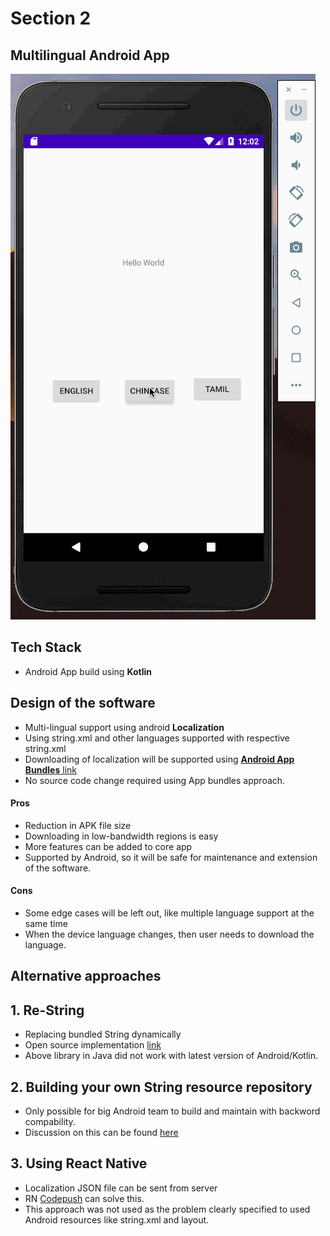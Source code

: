 # **Section 2**

## Multilingual Android App

![](./diagrams/Multilingual.gif)

## Tech Stack

- Android App build using **Kotlin**

## Design of the software

- Multi-lingual support using android **Localization**
- Using string.xml and other languages supported with respective string.xml
- Downloading of localization will be supported using [**Android App Bundles** link](https://developer.android.com/platform/technology/app-bundle)
- No source code change required using App bundles approach.

#### Pros

- Reduction in APK file size
- Downloading in low-bandwidth regions is easy
- More features can be added to core app
- Supported by Android, so it will be safe for maintenance and extension of the software.

#### Cons

- Some edge cases will be left out, like multiple language support at the same time
- When the device language changes, then user needs to download the language.

## Alternative approaches

## 1. Re-String

- Replacing bundled String dynamically
- Open source implementation [link](https://github.com/hamidness/restring)
- Above library in Java did not work with latest version of Android/Kotlin.

## 2. Building your own String resource repository

- Only possible for big Android team to build and maintain with backword compability.
- Discussion on this can be found [here](https://www.reddit.com/r/androiddev/comments/740tju/pros_and_cons_of_dynamic_fetch_of_localized/)

## 3. Using React Native

- Localization JSON file can be sent from server
- RN [Codepush](https://www.npmjs.com/package/react-native-code-push) can solve this.
- This approach was not used as the problem clearly specified to used Android resources like string.xml and layout.
